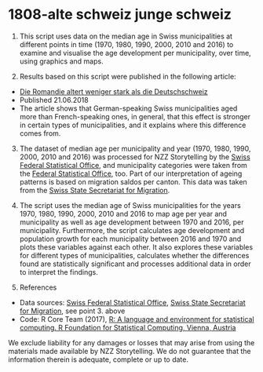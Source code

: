 # 1808-alte schweiz junge schweiz

1. This script uses data on the median age in Swiss municipalities at different points in time (1970, 1980, 1990, 2000, 2010 and 2016) to examine and visualise the age development per municipality, over time, using graphics and maps.

2. Results based on this script were published in the following article:
  * [Die Romandie altert weniger stark als die Deutschschweiz](https://nzz.ch/ld.1351100)
  * Published 21.06.2018
  * The article shows that German-speaking Swiss municipalities aged more than French-speaking ones, in general, that this effect is stronger in certain types of municipalities, and it explains where this difference comes from.

3. The dataset of median age per municipality and year (1970, 1980, 1990, 2000, 2010 and 2016) was processed for NZZ Storytelling by the [Swiss Federal Statistical Office](https://www.bfs.admin.ch/bfs/en/home.html), and municipality categories were taken from the [Federal Statistical Office](https://www.bfs.admin.ch/bfs/de/home/statistiken/querschnittsthemen/raeumliche-analysen/raeumliche-gliederungen.html), too. Part of our interpretation of ageing patterns is based on migration saldos per canton. This data was taken from the [Swiss State Secretariat for Migration](https://www.sem.admin.ch/sem/de/home/publiservice/statistik/auslaenderstatistik/archiv.html).

4. The script uses the median age of Swiss municipalities for the years 1970, 1980, 1990, 2000, 2010 and 2016 to map age per year and municipality as well as age development between 1970 and 2016, per municipality. Furthermore, the script calculates age development and population growth for each municipality between 2016 and 1970 and plots these variables against each other. It also explores these variables for different types of municipalities, calculates whether the differences found are statistically significant and processes additional data in order to interpret the findings.

5. References
  * Data sources: [Swiss Federal Statistical Office](https://www.bfs.admin.ch/bfs/en/home.html), [Swiss State Secretariat for Migration](https://www.sem.admin.ch/sem/de/home/publiservice/statistik/auslaenderstatistik/archiv.html), see point 3. above
  * Code: R Core Team (2017), [R: A language and environment for statistical computing. R Foundation for Statistical Computing, Vienna, Austria](http://www.R-project.org)


We exclude liability for any damages or losses that may arise from using the materials made available by NZZ Storytelling. We do not guarantee that the information therein is adequate, complete or up to date.
